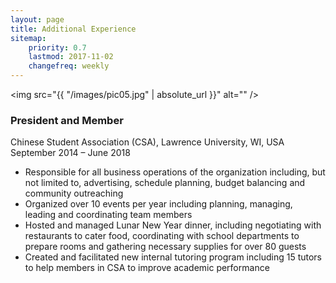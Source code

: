 ```yaml
---
layout: page
title: Additional Experience
sitemap:
    priority: 0.7
    lastmod: 2017-11-02
    changefreq: weekly
---
```


<span class="image right"><img src="{{ "/images/pic05.jpg" | absolute_url }}" alt="" /></span>

### President and Member
Chinese Student Association (CSA), Lawrence University, WI, USA <br/>
September 2014 – June 2018 <br/>
- Responsible for all business operations of the organization including, but not limited to, advertising, schedule planning, budget balancing and community outreaching
- Organized over 10 events per year including planning, managing, leading and coordinating team members
- Hosted and managed Lunar New Year dinner, including negotiating with restaurants to cater food, coordinating with school departments to prepare rooms and gathering necessary supplies for over 80 guests
- Created and facilitated new internal tutoring program including 15 tutors to help members in CSA to improve academic performance

